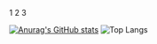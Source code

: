 
1
2
3

[![Anurag's GitHub stats](https://github-readme-stats.vercel.app/api?username=leandrolccs&show_icons=true&theme=radical)](https://github.com/leandrolccs/github-readme-stats)
![Top Langs](https://github-readme-stats.vercel.app/api/top-langs/?username=leandrolccs_weight=0.5&count_weight=0.5)
